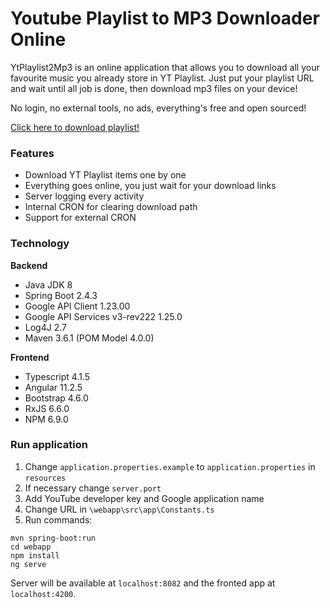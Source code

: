 # Youtube Playlist to MP3 Downloader Online

YtPlaylist2Mp3 is an online application that allows you to download all your favourite music you already store in YT Playlist.
Just put your playlist URL and wait until all job is done, then download mp3 files on your device!

No login, no external tools, no ads, everything's free and open sourced!

[Click here to download playlist!](http://yt2mp3.pl "add link here")

### Features
- Download YT Playlist items one by one
- Everything goes online, you just wait for your download links
- Server logging every activity
- Internal CRON for clearing download path
- Support for external CRON
<!--- - SOON! Import your Spotify playlist to YT or vice-versa!) -->

### Technology
**Backend**
- Java JDK 8
- Spring Boot 2.4.3
- Google API Client 1.23.00
- Google API Services v3-rev222 1.25.0
- Log4J 2.7
- Maven 3.6.1 (POM Model 4.0.0)

**Frontend**
- Typescript 4.1.5
- Angular 11.2.5
- Bootstrap 4.6.0
- RxJS 6.6.0
- NPM 6.9.0

### Run application
1. Change `application.properties.example` to `application.properties` in `resources`
1. If necessary change `server.port`
1. Add YouTube developer key and Google application name
1. Change URL in `\webapp\src\app\Constants.ts`
1. Run commands:
```
mvn spring-boot:run
cd webapp
npm install
ng serve
```
Server will be available at `localhost:8082` and the fronted app at `localhost:4200`.
 
